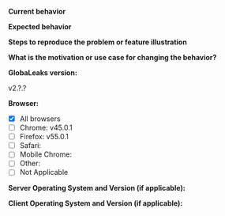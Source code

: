 <!-- Please use this form only for bug reports or feature requests. -->
<!-- For support requests instead please visit: https://www.globaleaks.org/contact/ -->


**Current behavior**
<!-- Describe how the bug breaks something. -->


**Expected behavior**
<!-- Describe what the behavior would be without the bug. -->


**Steps to reproduce the problem or feature illustration**
<!-- Please provide the *steps to reproduce* the bug or illustrate your feature request with an example. -->


**What is the motivation or use case for changing the behavior?**
<!-- Describe the motivation or the need for this feature-->


**GlobaLeaks version:**
<!-- Check whether this is still an issue in the most recent GlobaLeaks version -->

v2.?.?

**Browser:**
<!-- Indicate which browsers exhibit the bug. Mark the following box with an [x] -->

- [x] All browsers
- [ ] Chrome: <!-- specify versions --> v45.0.1
- [ ] Firefox: v55.0.1
- [ ] Safari:
- [ ] Mobile Chrome:
- [ ] Other: <!-- specify browser and version -->
- [ ] Not Applicable

**Server Operating System and Version (if applicable):**
<!--
Indicate the server operating system and its version
e.g.: Ubuntu(14.04)
--> 

**Client Operating System and Version (if applicable):**
<!--
Indicate the client operating system and its version
e.g. Windows 10
-->

